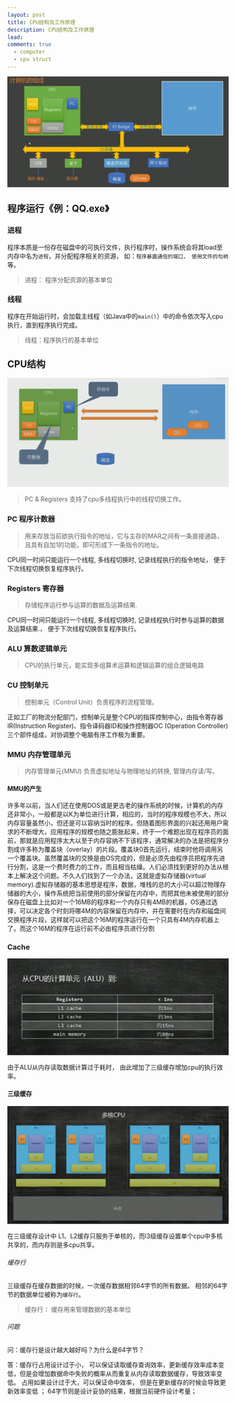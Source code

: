```yaml
---
layout: post
title: CPU结构及工作原理
description: CPU结构及工作原理
lead: 
comments: true
  - computer
  - cpu struct
---
```


![image-20220618125700693-16555282282341.png](/assets/images/computer/CPU结构及工作原理.assets/image-20220618125700693-16555282282341.png)


## 程序运行《例：QQ.exe》

### 进程

程序本质是一份存在磁盘中的可执行文件，执行程序时，操作系统会将其load至内存中名为`进程`，并分配程序相关的资源， 如：`程序暴露通信的端口， 使用文件的句柄`等。

> 进程： 程序分配资源的基本单位



### 线程

程序在开始运行时，会加载主线程（如Java中的`main()`）中的命令依次写入cpu执行，直到程序执行完成。

>    线程：程序执行的基本单位



## CPU结构

![image-20220618125700693-16555282282341.png](/assets/images/computer/CPU结构及工作原理.assets/image-20220618142956900-16555337993053.png)

>  PC & Registers 支持了cpu多线程执行中的线程切换工作。

### PC <Program Counter> 程序计数器

> 用来存放当前欲执行指令的地址，它与主存的MAR之间有一条直接通路，且具有自加1的功能，即可形成下一条指令的地址。

CPU同一时间只能运行一个线程, 多线程切换时,  记录线程执行的指令地址， 便于下次线程切换恢复程序执行。



### Registers 寄存器

>  存储程序运行参与运算的数据及运算结果.

CPU同一时间只能运行一个线程, 多线程切换时,  记录线程执行时参与运算的数据及运算结果.， 便于下次线程切换恢复程序执行。



### ALU<Arithmetic And Logic Unit> 算数逻辑单元

> CPU的执行单元，能实现多组算术运算和逻辑运算的组合逻辑电路



### CU<Control Unit> 控制单元

> 控制单元（Control Unit）负责程序的流程管理。

正如工厂的物流分配部门，控制单元是整个CPU的指挥控制中心，由指令寄存器IR(Instruction Register)、指令译码器ID和操作控制器OC (Operation Controller)三个部件组成，对协调整个电脑有序工作极为重要。



### MMU <Memory Management Unit> 内存管理单元

> 内存管理单元(MMU) 负责虚拟地址与物理地址的转换, 管理内存读/写。

#### MMU的产生

许多年以前，当人们还在使用DOS或是更古老的操作系统的时候，计算机的内存还非常小，一般都是以K为单位进行计算，相应的，当时的程序规模也不大，所以内存容量虽然小，但还是可以容纳当时的程序。但随着图形界面的兴起还用用户需求的不断增大，应用程序的规模也随之膨胀起来，终于一个难题出现在程序员的面前，那就是应用程序太大以至于内存容纳不下该程序，通常解决的办法是把程序分割成许多称为覆盖块（overlay）的片段。覆盖块0首先运行，结束时他将调用另一个覆盖块。虽然覆盖块的交换是由OS完成的，但是必须先由程序员把程序先进行分割，这是一个费时费力的工作，而且相当枯燥。人们必须找到更好的办法从根本上解决这个问题。不久人们找到了一个办法，这就是虚拟存储器(virtual memory).虚拟存储器的基本思想是程序，数据，堆栈的总的大小可以超过物理存储器的大小，操作系统把当前使用的部分保留在内存中，而把其他未被使用的部分保存在磁盘上比如对一个16MB的程序和一个内存只有4MB的机器，OS通过选择，可以决定各个时刻将哪4M的内容保留在内存中，并在需要时在内存和磁盘间交换程序片段，这样就可以把这个16M的程序运行在一个只具有4M内存机器上了。而这个16M的程序在运行前不必由程序员进行分割



### Cache

![image-20220618125700693-16555282282341.png](/assets/images/computer/CPU结构及工作原理.assets/image-20220618144723635-16555348455834.png)

由于ALU从内存读取数据计算过于耗时， 由此增加了三级缓存增加cpu的执行效率。



#### 三级缓存

![image-20220618125700693-16555282282341.png](/assets/images/computer/CPU结构及工作原理.assets/image-20220618144734694-16555348574325.png)

在三级缓存设计中 L1、L2缓存只服务于单核的，而l3级缓存设置单个cpu中多核共享的，而内存则是多cpu共享。

###### 缓存行

三级缓存在缓存数据的时候，一次缓存数据相邻64字节的所有数据。 相邻的64字节的数据单位被称为`缓存行`。

> 缓存行： 缓存用来管理数据的基本单位

###### 问题

问：缓存行是设计越大越好吗？为什么是64字节？

答：缓存行占用设计过于小， 可以保证读取缓存查询效率，更新缓存效率成本变低，但是会增加数据命中失败的概率从而重复从内存读取数据缓存，导致效率变低。 占用如果设计过于大，可以保证命中效率， 但是在更新缓存的时候会导致更新效率变低 ； 64字节则是设计妥协的结果，根据当前硬件设计考量；



